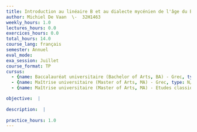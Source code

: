 ```yaml
---
title: Introduction au linéaire B et au dialecte mycénien de l'âge du Bronze
author: Michiel De Vaan  \-  32H1463
weekly_hours: 1.0
lectures_hours: 0.0
exercices_hours: 0.0
total_hours: 14.0
course_lang: français
semester: Annuel
eval_mode: 
exa_session: Juillet
course_format: TP
cursus:
  - {name: Baccalauréat universitaire (Bachelor of Arts, BA) - Grec, type: N/A, credits: \-}
  - {name: Maîtrise universitaire (Master of Arts, MA) - Grec, type: N/A, credits: \-}
  - {name: Maîtrise universitaire (Master of Arts, MA) - Etudes classiques, type: N/A, credits: \-}

objective:  |
            
description:  |
              
practice_hours: 1.0
---
```

